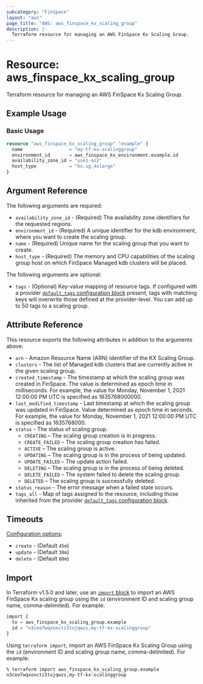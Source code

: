 ```yaml
---
subcategory: "FinSpace"
layout: "aws"
page_title: "AWS: aws_finspace_kx_scaling_group"
description: |-
  Terraform resource for managing an AWS FinSpace Kx Scaling Group.
---
```


# Resource: aws_finspace_kx_scaling_group

Terraform resource for managing an AWS FinSpace Kx Scaling Group.

## Example Usage

### Basic Usage

```terraform
resource "aws_finspace_kx_scaling_group" "example" {
  name                 = "my-tf-kx-scalinggroup"
  environment_id       = aws_finspace_kx_environment.example.id
  availability_zone_id = "use1-az2"
  host_type            = "kx.sg.4xlarge"
}
```

## Argument Reference

The following arguments are required:

* `availability_zone_id` - (Required) The availability zone identifiers for the requested regions.
* `environment_id` - (Required) A unique identifier for the kdb environment, where you want to create the scaling group.
* `name` - (Required) Unique name for the scaling group that you want to create.
* `host_type` - (Required) The memory and CPU capabilities of the scaling group host on which FinSpace Managed kdb clusters will be placed.

The following arguments are optional:

* `tags` - (Optional) Key-value mapping of resource tags. If configured with a provider [`default_tags` configuration block](/docs/providers/aws/index.html#default_tags-configuration-block) present, tags with matching keys will overwrite those defined at the provider-level. You can add up to 50 tags to a scaling group.

## Attribute Reference

This resource exports the following attributes in addition to the arguments above:

* `arn` - Amazon Resource Name (ARN) identifier of the KX Scaling Group.
* `clusters` - The list of Managed kdb clusters that are currently active in the given scaling group.
* `created_timestamp` - The timestamp at which the scaling group was created in FinSpace. The value is determined as epoch time in milliseconds. For example, the value for Monday, November 1, 2021 12:00:00 PM UTC is specified as 1635768000000.
* `last_modified_timestamp` - Last timestamp at which the scaling group was updated in FinSpace. Value determined as epoch time in seconds. For example, the value for Monday, November 1, 2021 12:00:00 PM UTC is specified as 1635768000.
* `status` - The status of scaling group.
    * `CREATING` – The scaling group creation is in progress.
    * `CREATE_FAILED` – The scaling group creation has failed.
    * `ACTIVE` – The scaling group is active.
    * `UPDATING` – The scaling group is in the process of being updated.
    * `UPDATE_FAILED` – The update action failed.
    * `DELETING` – The scaling group is in the process of being deleted.
    * `DELETE_FAILED` – The system failed to delete the scaling group.
    * `DELETED` – The scaling group is successfully deleted.
* `status_reason` - The error message when a failed state occurs.
* `tags_all` - Map of tags assigned to the resource, including those inherited from the provider [`default_tags` configuration block](/docs/providers/aws/index.html#default_tags-configuration-block).

## Timeouts

[Configuration options](https://developer.hashicorp.com/terraform/language/resources/syntax#operation-timeouts):

* `create` - (Default `45m`)
* `update` - (Default `30m`)
* `delete` - (Default `60m`)

## Import

In Terraform v1.5.0 and later, use an [`import` block](https://developer.hashicorp.com/terraform/language/import) to import an AWS FinSpace Kx scaling group using the `id` (environment ID and scaling group name, comma-delimited). For example:

```terraform
import {
  to = aws_finspace_kx_scaling_group.example
  id = "n3ceo7wqxoxcti5tujqwzs,my-tf-kx-scalinggroup"
}
```

Using `terraform import`, import an AWS FinSpace Kx Scaling Group using the `id` (environment ID and scaling group name, comma-delimited). For example:

```console
% terraform import aws_finspace_kx_scaling_group.example n3ceo7wqxoxcti5tujqwzs,my-tf-kx-scalinggroup
```
